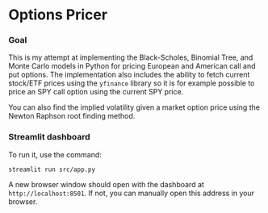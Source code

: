 # Options Pricer

### Goal
This is my attempt at implementing the Black-Scholes, Binomial Tree, and Monte Carlo models in Python for pricing European and American call and put options. The implementation also includes the ability to fetch current stock/ETF prices using the `yfinance` library so it is for example possible to price an SPY call option using the current SPY price.

You can also find the implied volatility given a market option price using the Newton Raphson root finding method.



### Streamlit dashboard
To run it, use the command:
```
streamlit run src/app.py
```
A new browser window should open with the dashboard at `http://localhost:8501`. If not, you can manually open this address in your browser.